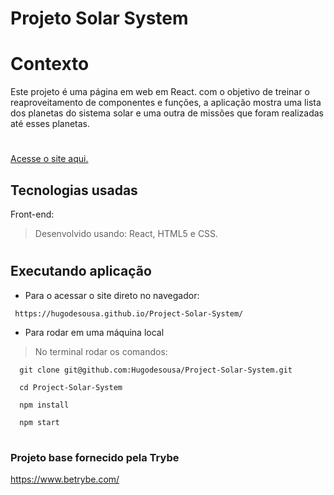 # Projeto Solar System
 
# Contexto
Este projeto é uma página em web em React. com o objetivo de treinar o reaproveitamento de componentes e funções, a aplicação mostra uma lista dos planetas do sistema solar e uma outra de missões que foram realizadas até esses planetas.
#
[Acesse o site aqui.](https://hugodesousa.github.io/Project-Solar-System/)
 
## Tecnologias usadas


Front-end:
> Desenvolvido usando: React, HTML5 e CSS.



#
## Executando aplicação
 
* Para o acessar o site direto no navegador:
 
 ```
  https://hugodesousa.github.io/Project-Solar-System/ 
 ```
* Para rodar em uma máquina local
 

> No terminal rodar os comandos:

 ```
   git clone git@github.com:Hugodesousa/Project-Solar-System.git
 ```
 ```
   cd Project-Solar-System
 ```
 ```
   npm install
 ```
 ```
   npm start
 ```
#
### Projeto base fornecido pela Trybe
https://www.betrybe.com/
